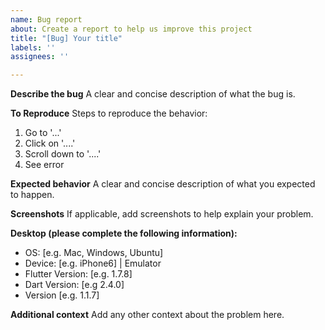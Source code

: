 ```yaml
---
name: Bug report
about: Create a report to help us improve this project
title: "[Bug] Your title"
labels: ''
assignees: ''

---
```


**Describe the bug**
A clear and concise description of what the bug is.

**To Reproduce**
Steps to reproduce the behavior:
1. Go to '...'
2. Click on '....'
3. Scroll down to '....'
4. See error

**Expected behavior**
A clear and concise description of what you expected to happen.

**Screenshots**
If applicable, add screenshots to help explain your problem.

**Desktop (please complete the following information):**
 - OS: [e.g. Mac, Windows, Ubuntu]
 - Device: [e.g. iPhone6] | Emulator
 - Flutter Version: [e.g. 1.7.8]
 - Dart Version: [e.g 2.4.0]
 - Version [e.g. 1.1.7]

**Additional context**
Add any other context about the problem here.
